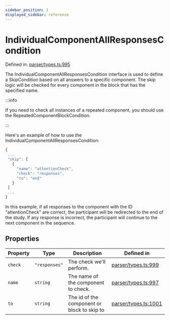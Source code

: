 ```yaml
---
sidebar_position: 1
displayed_sidebar: reference
---
```


# IndividualComponentAllResponsesCondition

Defined in: [parser/types.ts:995](https://github.com/revisit-studies/study/blob/cc971c3a87dd8aa25af38cb8fdda41a9d7f7e906/src/parser/types.ts#L995)

The IndividualComponentAllResponsesCondition interface is used to define a SkipCondition based on all answers to a specific component. The skip logic will be checked for every component in the block that has the specified name.

:::info

If you need to check all instances of a repeated component, you should use the RepeatedComponentBlockCondition.

:::

Here's an example of how to use the IndividualComponentAllResponsesCondition:

```js
{
 ...
 "skip": [
   {
     "name": "attentionCheck",
     "check": "responses",
     "to": "end"
   }
 ]
 ...
}
```

In this example, if all responses to the component with the ID "attentionCheck" are correct, the participant will be redirected to the end of the study. If any response is incorrect, the participant will continue to the next component in the sequence.

## Properties

| Property | Type | Description | Defined in |
| ------ | ------ | ------ | ------ |
| <a id="check"></a> `check` | `"responses"` | The check we'll perform. | [parser/types.ts:999](https://github.com/revisit-studies/study/blob/cc971c3a87dd8aa25af38cb8fdda41a9d7f7e906/src/parser/types.ts#L999) |
| <a id="name"></a> `name` | `string` | The name of the component to check. | [parser/types.ts:997](https://github.com/revisit-studies/study/blob/cc971c3a87dd8aa25af38cb8fdda41a9d7f7e906/src/parser/types.ts#L997) |
| <a id="to"></a> `to` | `string` | The id of the component or block to skip to | [parser/types.ts:1001](https://github.com/revisit-studies/study/blob/cc971c3a87dd8aa25af38cb8fdda41a9d7f7e906/src/parser/types.ts#L1001) |
